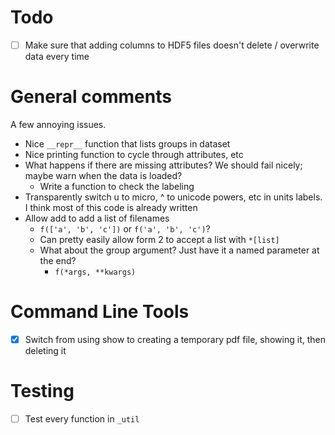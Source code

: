 # Todo

- [ ] Make sure that adding columns to HDF5 files doesn't delete / overwrite
    data every time

# General comments
A few annoying issues.
- Nice `__repr__` function that lists groups in dataset
- Nice printing function to cycle through attributes, etc
- What happens if there are missing attributes? We should fail nicely; maybe warn when the data is loaded?
    - Write a function to check the labeling
- Transparently switch u to micro, ^ to unicode powers, etc in units labels. I think most of this code is already written
- Allow add to add a list of filenames
    - `f(['a', 'b', 'c'])` or `f('a', 'b', 'c')`?
    - Can pretty easily allow form 2 to accept a list with `*[list]`
    - What about the group argument? Just have it a named parameter at the end?
        - `f(*args, **kwargs)`

# Command Line Tools
- [x] Switch from using show to creating a temporary pdf file, showing it, then deleting it

# Testing
- [ ] Test every function in `_util`

